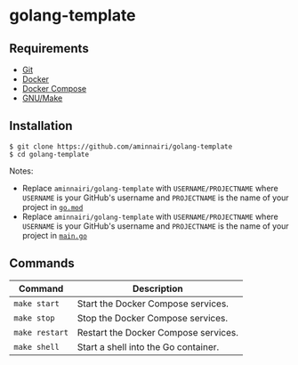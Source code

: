 # golang-template

## Requirements

- [Git](https://git-scm.com/)
- [Docker](https://www.docker.com/)
- [Docker Compose](https://docs.docker.com/compose/)
- [GNU/Make](https://www.gnu.org/software/make/)

## Installation

```console
$ git clone https://github.com/aminnairi/golang-template
$ cd golang-template
```

Notes:
- Replace `aminnairi/golang-template` with `USERNAME/PROJECTNAME` where `USERNAME` is your GitHub's username and `PROJECTNAME` is the name of your project in [`go.mod`](./go.mod)
- Replace `aminnairi/golang-template` with `USERNAME/PROJECTNAME` where `USERNAME` is your GitHub's username and `PROJECTNAME` is the name of your project in [`main.go`](./main.go)

## Commands

Command | Description
---|---
`make start` | Start the Docker Compose services.
`make stop` | Stop the Docker Compose services.
`make restart` | Restart the Docker Compose services.
`make shell` | Start a shell into the Go container.
